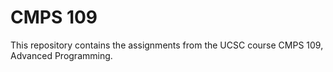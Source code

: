 CMPS 109
========
This repository contains the assignments from the UCSC course
CMPS 109, Advanced Programming. 

